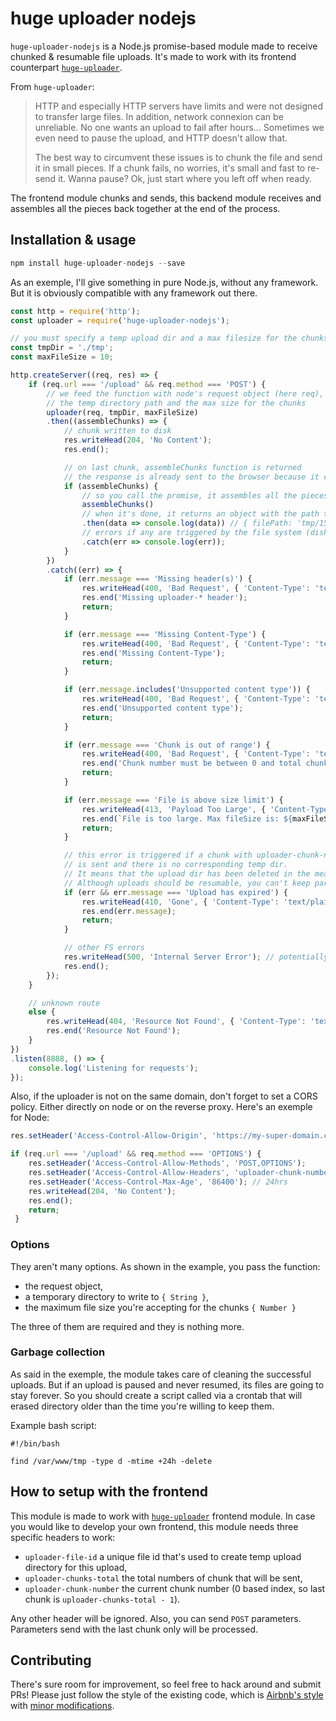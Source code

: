 # huge uploader nodejs

`huge-uploader-nodejs` is a Node.js promise-based module made to receive chunked & resumable file uploads. It's made to work with its frontend counterpart [`huge-uploader`](https://github.com/Buzut/huge-uploader).

From `huge-uploader`:
> HTTP and especially HTTP servers have limits and were not designed to transfer large files. In addition, network connexion can be unreliable. No one wants an upload to fail after hours… Sometimes we even need to pause the upload, and HTTP doesn't allow that.
>
> The best way to circumvent these issues is to chunk the file and send it in small pieces. If a chunk fails, no worries, it's small and fast to re-send it. Wanna pause? Ok, just start where you left off when ready.

The frontend module chunks and sends, this backend module receives and assembles all the pieces back together at the end of the process.

## Installation & usage

```javascript
npm install huge-uploader-nodejs --save
```

As an exemple, I'll give something in pure Node.js, without any framework. But it is obviously compatible with any framework out there.

```javascript
const http = require('http');
const uploader = require('huge-uploader-nodejs');

// you must specify a temp upload dir and a max filesize for the chunks
const tmpDir = './tmp';
const maxFileSize = 10;

http.createServer((req, res) => {
    if (req.url === '/upload' && req.method === 'POST') {
        // we feed the function with node's request object (here req),
        // the temp directory path and the max size for the chunks
        uploader(req, tmpDir, maxFileSize)
        .then((assembleChunks) => {
            // chunk written to disk
            res.writeHead(204, 'No Content');
            res.end();

            // on last chunk, assembleChunks function is returned
            // the response is already sent to the browser because it can take some time if the file is huge
            if (assembleChunks) {
                // so you call the promise, it assembles all the pieces together and cleans the temporary files
                assembleChunks()
                // when it's done, it returns an object with the path to the file and additional post parameters if any
                .then(data => console.log(data)) // { filePath: 'tmp/1528932277257', postParams: { email: 'upload@corp.com', name: 'Mr Smith' } }
                // errors if any are triggered by the file system (disk is full…)
                .catch(err => console.log(err));
            }
        })
        .catch((err) => {
            if (err.message === 'Missing header(s)') {
                res.writeHead(400, 'Bad Request', { 'Content-Type': 'text/plain' });
                res.end('Missing uploader-* header');
                return;
            }

            if (err.message === 'Missing Content-Type') {
                res.writeHead(400, 'Bad Request', { 'Content-Type': 'text/plain' });
                res.end('Missing Content-Type');
                return;
            }

            if (err.message.includes('Unsupported content type')) {
                res.writeHead(400, 'Bad Request', { 'Content-Type': 'text/plain' });
                res.end('Unsupported content type');
                return;
            }

            if (err.message === 'Chunk is out of range') {
                res.writeHead(400, 'Bad Request', { 'Content-Type': 'text/plain' });
                res.end('Chunk number must be between 0 and total chunks - 1 (0 indexed)');
                return;
            }

            if (err.message === 'File is above size limit') {
                res.writeHead(413, 'Payload Too Large', { 'Content-Type': 'text/plain' });
                res.end(`File is too large. Max fileSize is: ${maxFileSize}MB`);
                return;
            }

			// this error is triggered if a chunk with uploader-chunk-number header != 0
            // is sent and there is no corresponding temp dir.
            // It means that the upload dir has been deleted in the meantime.
            // Although uploads should be resumable, you can't keep partial uploads for days on your server
            if (err && err.message === 'Upload has expired') {
                res.writeHead(410, 'Gone', { 'Content-Type': 'text/plain' });
                res.end(err.message);
                return;
            }

            // other FS errors
            res.writeHead(500, 'Internal Server Error'); // potentially saturated disk
            res.end();
        });
    }

    // unknown route
    else {
        res.writeHead(404, 'Resource Not Found', { 'Content-Type': 'text/plain' });
        res.end('Resource Not Found');
    }
})
.listen(8888, () => {
    console.log('Listening for requests');
});
```

Also, if the uploader is not on the same domain, don't forget to set a CORS policy. Either directly on node or on the reverse proxy. Here's an exemple for Node:

```javascript
res.setHeader('Access-Control-Allow-Origin', 'https://my-super-domain.com');

if (req.url === '/upload' && req.method === 'OPTIONS') {
    res.setHeader('Access-Control-Allow-Methods', 'POST,OPTIONS');
    res.setHeader('Access-Control-Allow-Headers', 'uploader-chunk-number,uploader-chunks-total,uploader-file-id');
    res.setHeader('Access-Control-Max-Age', '86400'); // 24hrs
    res.writeHead(204, 'No Content');
    res.end();
    return;
 }

```

### Options

They aren't many options. As shown in the example, you pass the function:
* the request object,
* a temporary directory to write to `{ String }`,
* the maximum file size you're accepting for the chunks `{ Number }`

The three of them are required and they is nothing more.

### Garbage collection

As said in the exemple, the module takes care of cleaning the successful uploads. But if an upload is paused and never resumed, its files are going to stay forever. So you should create a script called via a crontab that will erased directory older than the time you're willing to keep them.

Example bash script:
```shell
#!/bin/bash

find /var/www/tmp -type d -mtime +24h -delete
```

## How to setup with the frontend
This module is made to work with [`huge-uploader`](https://github.com/Buzut/huge-uploader) frontend module. In case you would like to develop your own frontend, this module needs three specific headers to work:

* `uploader-file-id` a unique file id that's used to create temp upload directory for this upload,
* `uploader-chunks-total` the total numbers of chunk that will be sent,
* `uploader-chunk-number` the current chunk number (0 based index, so last chunk is `uploader-chunks-total - 1`).

Any other header will be ignored. Also, you can send `POST` parameters. Parameters send with the last chunk only will be processed.

## Contributing

There's sure room for improvement, so feel free to hack around and submit PRs!
Please just follow the style of the existing code, which is [Airbnb's style](http://airbnb.io/javascript/) with [minor modifications](.eslintrc).
